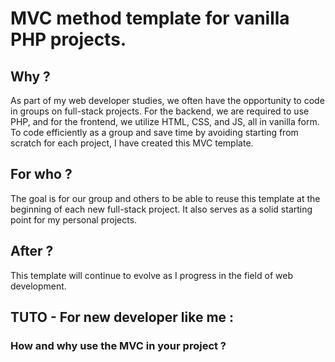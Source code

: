 # MVC method template for vanilla PHP projects.

## Why ?
As part of my web developer studies, we often have the opportunity to code in groups on full-stack projects. For the backend, we are required to use PHP, and for the frontend, we utilize HTML, CSS, and JS, all in vanilla form. To code efficiently as a group and save time by avoiding starting from scratch for each project, I have created this MVC template.

## For who ?
The goal is for our group and others to be able to reuse this template at the beginning of each new full-stack project. It also serves as a solid starting point for my personal projects.

## After ?
This template will continue to evolve as I progress in the field of web development.

## TUTO - For new developer like me :

### How and why use the MVC in your project ?